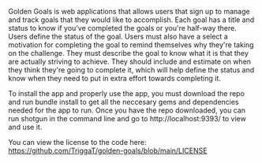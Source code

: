 Golden Goals is web applications that allows users that sign up to manage and track goals that they would like to accomplish. Each goal has a title and status to know if you've completed the goals or you're half-way there. Users define the status of the goal. Users must also have a select a motivation for completing the goal to remind themselves why they're taking on the challenge. They must describe the goal to know what it is that they are actually striving to achieve. They should include and estimate on when they think they're going to complete it, which will help define the status and know when they need to put in extra effort towards completing it.

To install the app and properly use the app, you must download the repo and run bundle install to get all the neccesary gems and dependencies needed for the app to run. Once you have the repo downloaded, you can run shotgun in the command line and go to http://localhost:9393/ to view and use it. 

You can view the license to the code here: https://github.com/TriggaT/golden-goals/blob/main/LICENSE
